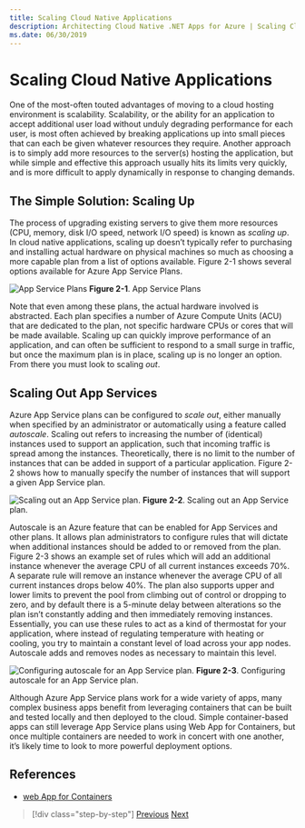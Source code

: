 ```yaml
---
title: Scaling Cloud Native Applications
description: Architecting Cloud Native .NET Apps for Azure | Scaling Cloud Native Applications
ms.date: 06/30/2019
---
```

# Scaling Cloud Native Applications

One of the most-often touted advantages of moving to a cloud hosting environment is scalability. Scalability, or the ability for an application to accept additional user load without unduly degrading performance for each user, is most often achieved by breaking applications up into small pieces that can each be given whatever resources they require. Another approach is to simply add more resources to the server(s) hosting the application, but while simple and effective this approach usually hits its limits very quickly, and is more difficult to apply dynamically in response to changing demands.

## The Simple Solution: Scaling Up

The process of upgrading existing servers to give them more resources (CPU, memory, disk I/O speed, network I/O speed) is known as *scaling up*. In cloud native applications, scaling up doesn’t typically refer to purchasing and installing actual hardware on physical machines so much as choosing a more capable plan from a list of options available. Figure 2-1 shows several options available for Azure App Service Plans.

![App Service Plans](./media/image01.png)
**Figure 2-1**. App Service Plans

Note that even among these plans, the actual hardware involved is abstracted. Each plan specifies a number of Azure Compute Units (ACU) that are dedicated to the plan, not specific hardware CPUs or cores that will be made available. Scaling up can quickly improve performance of an application, and can often be sufficient to respond to a small surge in traffic, but once the maximum plan is in place, scaling up is no longer an option. From there you must look to scaling *out*.

## Scaling Out App Services

Azure App Service plans can be configured to *scale out*, either manually when specified by an administrator or automatically using a feature called *autoscale*. Scaling out refers to increasing the number of (identical) instances used to support an application, such that incoming traffic is spread among the instances. Theoretically, there is no limit to the number of instances that can be added in support of a particular application. Figure 2-2 shows how to manually specify the number of instances that will support a given App Service plan.

![Scaling out an App Service plan.](./media/image02.png)
**Figure 2-2**. Scaling out an App Service plan.

Autoscale is an Azure feature that can be enabled for App Services and other plans. It allows plan administrators to configure rules that will dictate when additional instances should be added to or removed from the plan. Figure 2-3 shows an example set of rules which will add an additional instance whenever the average CPU of all current instances exceeds 70%. A separate rule will remove an instance whenever the average CPU of all current instances drops below 40%. The plan also supports upper and lower limits to prevent the pool from climbing out of control or dropping to zero, and by default there is a 5-minute delay between alterations so the plan isn’t constantly adding and then immediately removing instances. Essentially, you can use these rules to act as a kind of thermostat for your application, where instead of regulating temperature with heating or cooling, you try to maintain a constant level of load across your app nodes. Autoscale adds and removes nodes as necessary to maintain this level.

![Configuring autoscale for an App Service plan.](./media/image03.png)
**Figure 2-3**. Configuring autoscale for an App Service plan.

Although Azure App Service plans work for a wide variety of apps, many complex business apps benefit from leveraging containers that can be built and tested locally and then deployed to the cloud. Simple container-based apps can still leverage App Service plans using Web App for Containers, but once multiple containers are needed to work in concert with one another, it’s likely time to look to more powerful deployment options.

## References

- [web App for Containers](https://azure.microsoft.com/en-us/services/app-service/containers/)

>[!div class="step-by-step"]
>[Previous](azure-cloud-native-development-stack.md)
>[Next](scaling-cloud-native-dotnet-applications/leveraging-containers-and-orchestrators.md)
